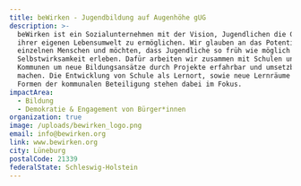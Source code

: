 ```yaml
---
title: beWirken - Jugendbildung auf Augenhöhe gUG
description: >-
  beWirken ist ein Sozialunternehmen mit der Vision, Jugendlichen die Gestaltung
  ihrer eigenen Lebensumwelt zu ermöglichen. Wir glauben an das Potential jedes
  einzelnen Menschen und möchten, dass Jugendliche so früh wie möglich
  Selbstwirksamkeit erleben. Dafür arbeiten wir zusammen mit Schulen und
  Kommunen um neue Bildungsansätze durch Projekte erfahrbar und umsetzbar zu
  machen. Die Entwicklung von Schule als Lernort, sowie neue Lernräume und
  Formen der kommunalen Beteiligung stehen dabei im Fokus.
impactArea:
  - Bildung
  - Demokratie & Engagement von Bürger*innen
organization: true
image: /uploads/bewirken_logo.png
email: info@bewirken.org
link: www.bewirken.org
city: Lüneburg
postalCode: 21339
federalState: Schleswig-Holstein
---
```


